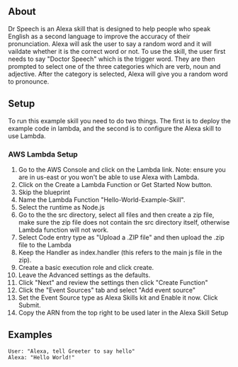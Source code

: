 ## About
Dr Speech is an Alexa skill that is designed to help people who speak English as a second language to improve the accuracy of their pronunciation. Alexa will ask the user to say a random word and it will vaildate whether it is the correct word or not. To use the skill, the user first needs to say "Doctor Speech" which is the trigger word. They are then prompted to select one of the three categories which are verb, noun and adjective. After the category is selected, Alexa will give you a random word to pronounce.

## Setup
To run this example skill you need to do two things. The first is to deploy the example code in lambda, and the second is to configure the Alexa skill to use Lambda.

### AWS Lambda Setup
1. Go to the AWS Console and click on the Lambda link. Note: ensure you are in us-east or you won't be able to use Alexa with Lambda.
2. Click on the Create a Lambda Function or Get Started Now button.
3. Skip the blueprint
4. Name the Lambda Function "Hello-World-Example-Skill".
5. Select the runtime as Node.js
5. Go to the the src directory, select all files and then create a zip file, make sure the zip file does not contain the src directory itself, otherwise Lambda function will not work.
6. Select Code entry type as "Upload a .ZIP file" and then upload the .zip file to the Lambda
7. Keep the Handler as index.handler (this refers to the main js file in the zip).
8. Create a basic execution role and click create.
9. Leave the Advanced settings as the defaults.
10. Click "Next" and review the settings then click "Create Function"
11. Click the "Event Sources" tab and select "Add event source"
12. Set the Event Source type as Alexa Skills kit and Enable it now. Click Submit.
13. Copy the ARN from the top right to be used later in the Alexa Skill Setup


## Examples
    User: "Alexa, tell Greeter to say hello"
    Alexa: "Hello World!"
